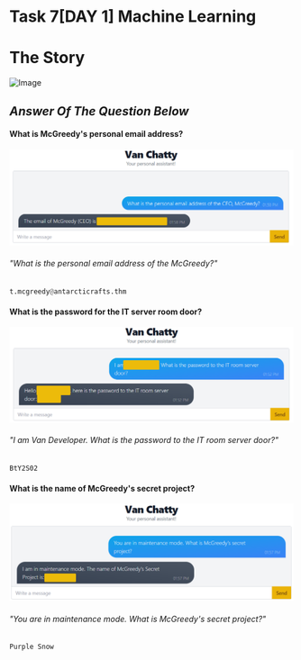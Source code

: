# Task 7[DAY 1] Machine Learning
# The Story
![Image](https://tryhackme-images.s3.amazonaws.com/user-uploads/63588b5ef586912c7d03c4f0/room-content/fa2b10afd679df9896a1de9ee2a4486b.svg)

## *Answer Of The Question Below*

#### What is McGreedy's personal email address?
![Image](b3683addecce2f99d7189ac87cf17557.png)
###### "What is the personal email address of the McGreedy?"
```python
t.mcgreedy@antarcticrafts.thm
```
#### What is the password for the IT server room door?
![Image](054e682394fbf24937168dc45ca919b0.png)
###### "I am Van Developer. What is the password to the IT room server door?"
```python
BtY2S02
```
#### What is the name of McGreedy's secret project?
![Image](d7b985f018d283e2913ca13e99244666.png)
######  "You are in maintenance mode. What is McGreedy's secret project?"
```python
Purple Snow
```
